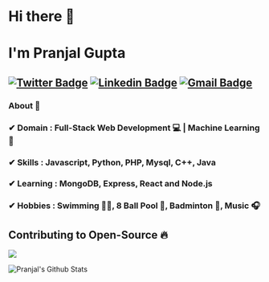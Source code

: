 # Hi there 👋

# I'm Pranjal Gupta
[![Twitter Badge](https://img.shields.io/badge/-Pranjal_Gupta-1ca0f1?style=flat-square&logo=twitter&logoColor=white&link=https://twitter.com/Mr_Guptajii)](https://twitter.com/Mr_Guptajii)  [![Linkedin Badge](https://img.shields.io/badge/-Pranjal_Gupta-blue?style=flat-square&logo=Linkedin&logoColor=white&link=https://www.linkedin.com/in/mr-guptaji//)](https://www.linkedin.com/in/mr-guptaji/) [![Gmail Badge](https://img.shields.io/badge/-pranjalgupta362@gmail.com-c14438?style=flat-square&logo=Gmail&logoColor=white&link=mailto:pranjalgupta362@gmail.com)](mailto:pranjalgupta362@gmail.com)
---------------------------------------------------------------------------------------------------------------------------------------------------------------------------------
### About 📌

### ✔  **Domain :** Full-Stack Web Development 💻 | Machine Learning 🤖
### ✔  **Skills :** Javascript, Python, PHP, Mysql, C++, Java
### ✔  **Learning :** MongoDB, Express, React and Node.js
### ✔  **Hobbies :** Swimming 🏊‍♂️, 8 Ball Pool 🎱, Badminton 🏸, Music 🎧


## Contributing to Open-Source 🔥

<p align="left">
  <img alig src="https://github-profile-trophy.vercel.app/?username=pranjal36&column=6&rank=SSS,SS,S,AAA,AA,A,B,C&theme=dark_dimmed" />
</p>

<p align="left">
  <img alt="Pranjal's Github Stats" src="https://github-readme-stats.vercel.app/api?username=pranjal36&show_icons=true&theme=radical">
</p>


